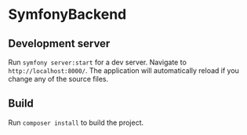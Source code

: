 # SymfonyBackend

## Development server

Run `symfony server:start` for a dev server. Navigate to `http://localhost:8000/`. The application will automatically reload if you change any of the source files.

## Build

Run `composer install` to build the project.